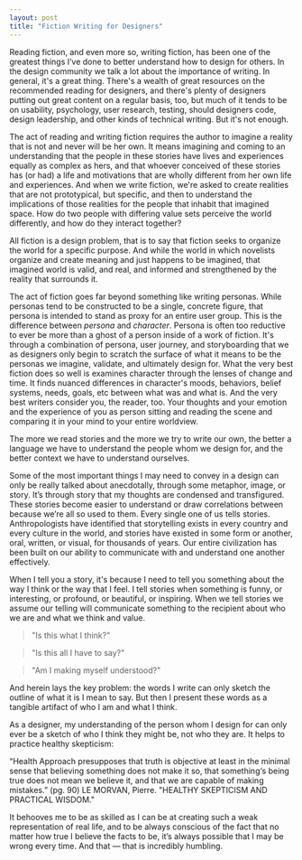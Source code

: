 ```yaml
---
layout: post
title: "Fiction Writing for Designers"
---
```

Reading fiction, and even more so, writing fiction, has been one of the greatest things I’ve done to better understand how to design for others. In the design community we talk a lot about the importance of writing. In general, it's a great thing. There's a wealth of great resources on the recommended reading for designers, and there's plenty of designers putting out great content on a regular basis, too, but much of it tends to be on usability, psychology, user research, testing, should designers code, design leadership, and other kinds of technical writing. But it's not enough.

The act of reading and writing fiction requires the author to imagine a reality that is not and never will be her own. It means imagining and coming to an understanding that the people in these stories have lives and experiences equally as complex as hers, and that whoever conceived of these stories has (or had) a life and motivations that are wholly different from her own life and experiences. And when we write fiction, we're asked to create realities that are not prototypical, but specific, and then to understand the implications of those realities for the people that inhabit that imagined space. How do two people with differing value sets perceive the world differently, and how do they interact together?

All fiction is a design problem, that is to say that fiction seeks to organize the world for a specific purpose. And while the world in which novelists organize and create meaning and just happens to be imagined, that imagined world is valid, and real, and informed and strengthened by the reality that surrounds it.

The act of fiction goes far beyond something like writing personas. While personas tend to be constructed to be a single, concrete figure, that persona is intended to stand as proxy for an entire user group. This is the difference between *persona* and *character*. Persona is often too reductive to ever be more than a ghost of a person inside of a work of fiction. It's through a combination of persona, user journey, and storyboarding that we as designers only begin to scratch the surface of what it means to be the personas we imagine, validate, and ultimately design for. What the very best fiction does so well is examines character through the lenses of change and time. It finds nuanced differences in character's moods, behaviors, belief systems, needs, goals, etc between what was and what is. And the very best writers consider you, the reader, too. Your thoughts and your emotion and the experience of you as person sitting and reading the scene and comparing it in your mind to your entire worldview.

The more we read stories and the more we try to write our own, the better a language we have to understand the people whom we design for, and the better context we have to understand ourselves.

Some of the most important things I may need to convey in a design can only be really talked about anecdotally, through some metaphor, image, or story. It’s through story that my thoughts are condensed and transfigured. These stories become easier to understand or draw correlations between because we’re all so used to them. Every single one of us tells stories. Anthropologists have identified that storytelling exists in every country and every culture in the world, and stories have existed in some form or another, oral, written, or visual, for thousands of years. Our entire civilization has been built on our ability to communicate with and understand one another effectively.

When I tell you a story, it's because I need to tell you something about the way I think or the way that I feel. I tell stories when something is funny, or interesting, or profound, or beautiful, or inspiring. When we tell stories we assume our telling will communicate something to the recipient about who we are and what we think and value.

> "Is this what I think?" 

> "Is this all I have to say?" 

> "Am I making myself understood?"

And herein lays the key problem: the words I write can only sketch the outline of what it is I mean to say. But then I present these words as a tangible artifact of who I am and what I think.

As a designer, my understanding of the person whom I design for can only ever be a sketch of who I think they might be, not who they are. It helps to practice healthy skepticism: 

“Health Approach presupposes that truth is objective at least in the minimal sense that believing something does not make it so, that something‘s being true does not mean we believe it, and that we are capable of making mistakes.” (pg. 90) 
LE MORVAN, Pierre. "HEALTHY SKEPTICISM AND PRACTICAL WISDOM."

It  behooves me to be as skilled as I can be at creating such a weak representation of real life, and to be always conscious of the fact that no matter how true I believe the facts to be, it’s always possible that I may be wrong every time. And that — that is incredibly humbling. 